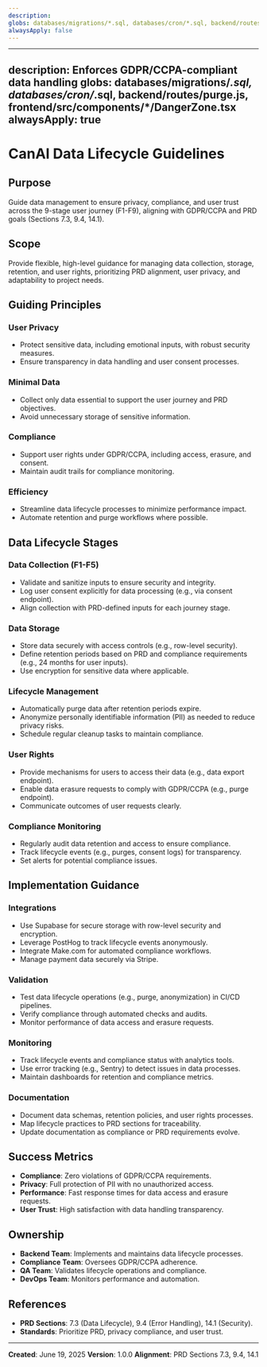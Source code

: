 ```yaml
---
description:
globs: databases/migrations/*.sql, databases/cron/*.sql, backend/routes/
alwaysApply: false
---
```

---
description: Enforces GDPR/CCPA-compliant data handling
globs: databases/migrations/*.sql, databases/cron/*.sql, backend/routes/purge.js, frontend/src/components/*/DangerZone.tsx
alwaysApply: true
---

# CanAI Data Lifecycle Guidelines

## Purpose
Guide data management to ensure privacy, compliance, and user trust across the 9-stage user journey (F1-F9), aligning with GDPR/CCPA and PRD goals (Sections 7.3, 9.4, 14.1).

## Scope
Provide flexible, high-level guidance for managing data collection, storage, retention, and user rights, prioritizing PRD alignment, user privacy, and adaptability to project needs.

## Guiding Principles

### User Privacy
- Protect sensitive data, including emotional inputs, with robust security measures.
- Ensure transparency in data handling and user consent processes.

### Minimal Data
- Collect only data essential to support the user journey and PRD objectives.
- Avoid unnecessary storage of sensitive information.

### Compliance
- Support user rights under GDPR/CCPA, including access, erasure, and consent.
- Maintain audit trails for compliance monitoring.

### Efficiency
- Streamline data lifecycle processes to minimize performance impact.
- Automate retention and purge workflows where possible.

## Data Lifecycle Stages

### Data Collection (F1-F5)
- Validate and sanitize inputs to ensure security and integrity.
- Log user consent explicitly for data processing (e.g., via consent endpoint).
- Align collection with PRD-defined inputs for each journey stage.

### Data Storage
- Store data securely with access controls (e.g., row-level security).
- Define retention periods based on PRD and compliance requirements (e.g., 24 months for user inputs).
- Use encryption for sensitive data where applicable.

### Lifecycle Management
- Automatically purge data after retention periods expire.
- Anonymize personally identifiable information (PII) as needed to reduce privacy risks.
- Schedule regular cleanup tasks to maintain compliance.

### User Rights
- Provide mechanisms for users to access their data (e.g., data export endpoint).
- Enable data erasure requests to comply with GDPR/CCPA (e.g., purge endpoint).
- Communicate outcomes of user requests clearly.

### Compliance Monitoring
- Regularly audit data retention and access to ensure compliance.
- Track lifecycle events (e.g., purges, consent logs) for transparency.
- Set alerts for potential compliance issues.

## Implementation Guidance

### Integrations
- Use Supabase for secure storage with row-level security and encryption.
- Leverage PostHog to track lifecycle events anonymously.
- Integrate Make.com for automated compliance workflows.
- Manage payment data securely via Stripe.

### Validation
- Test data lifecycle operations (e.g., purge, anonymization) in CI/CD pipelines.
- Verify compliance through automated checks and audits.
- Monitor performance of data access and erasure requests.

### Monitoring
- Track lifecycle events and compliance status with analytics tools.
- Use error tracking (e.g., Sentry) to detect issues in data processes.
- Maintain dashboards for retention and compliance metrics.

### Documentation
- Document data schemas, retention policies, and user rights processes.
- Map lifecycle practices to PRD sections for traceability.
- Update documentation as compliance or PRD requirements evolve.

## Success Metrics
- **Compliance**: Zero violations of GDPR/CCPA requirements.
- **Privacy**: Full protection of PII with no unauthorized access.
- **Performance**: Fast response times for data access and erasure requests.
- **User Trust**: High satisfaction with data handling transparency.

## Ownership
- **Backend Team**: Implements and maintains data lifecycle processes.
- **Compliance Team**: Oversees GDPR/CCPA adherence.
- **QA Team**: Validates lifecycle operations and compliance.
- **DevOps Team**: Monitors performance and automation.

## References
- **PRD Sections**: 7.3 (Data Lifecycle), 9.4 (Error Handling), 14.1 (Security).
- **Standards**: Prioritize PRD, privacy compliance, and user trust.

---

**Created**: June 19, 2025
**Version**: 1.0.0
**Alignment**: PRD Sections 7.3, 9.4, 14.1
